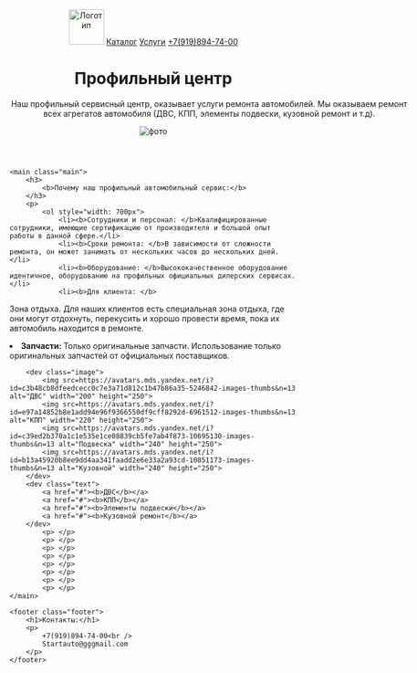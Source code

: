 <!DOCTYPE html>
<html lang="ru">

<head>
    <meta charset="UTF-8">
    <title>Техника Apple</title>
    <link rel="stylesheet" href="css/style.css">
</head>

<body>
    <header class="header">
        <nav>
            <img src="https://avatars.mds.yandex.net/i?id=c592b7c066831ce3c27f460f45bb626bf3f52f7f-7598369-images-thumbs&n=13" alt="Логотип" width="62" height="62">
            <a href="#"> Каталог</a>
            <a href="#"> Услуги</a>
            <a href="#"> +7(919)894-74-00</a>
        </nav>
        <dev class="p1">
        <h1>
            <b>Профильный центр</b>
        </h1>
        <p style="width: 700px">
            Наш профильный сервисный центр, оказывает услуги ремонта автомобилей. Мы оказываем ремонт всех агрегатов автомобиля (ДВС, КПП, элементы подвески, кузовной ремонт и т.д).
        </p>
        </dev>
         <dev class="tec">
        <img src=https://avatars.mds.yandex.net/i?id=5c0652d8a0c36132e0e87d3100b9601dc271ceff-3287375-images-thumbs&n=13 alt="фото">
        </dev>
    </header>

    <main class="main">
        <h3>
            <b>Почему наш профильный автомобильный сервис:</b>
        </h3>
        <p>
            <ol style="width: 700px">
                <li><b>Сотрудники и персонал: </b>Квалифицированные сотрудники, имеющие сертификацию от производителя и большой опыт работы в данной сфере.</li>
                <li><b>Сроки ремонта: </b>В зависимости от сложности ремонта, он может занимать от нескольких часов до нескольких дней. </li>
                <li><b>Оборудование: </b>Высококачественное оборудование идентичное, оборудованию на профильных официальных дилерских сервисах.</li>
                <li><b>Для клиента: </b>
Зона отдыха. Для наших клиентов есть специальная зона отдыха, где они могут отдохнуть, перекусить и хорошо провести время, пока их автомобиль находится в ремонте.</li>
                <li><b>Запчасти: </b>Только оригинальные запчасти. Использование только оригинальных запчастей от официальных поставщиков.</li>
                

        <dev class="image">
            <img src=https://avatars.mds.yandex.net/i?id=c3b48cb8dfeedcecc0c7e3a71d812c1b47b86a35-5246842-images-thumbs&n=13 alt="ДВС" width="200" height="250">
            <img src=https://avatars.mds.yandex.net/i?id=e97a14852b8e1add94e96f9366550df9cff8292d-6961512-images-thumbs&n=13 alt="КПП" width="220" height="250">
            <img src=https://avatars.mds.yandex.net/i?id=c39ed2b370a1c1e535e1ce08839cb5fe7ab4f873-10695130-images-thumbs&n=13 alt="Подвеска" width="240" height="250">
            <img src=https://avatars.mds.yandex.net/i?id=b13a45920b8ee9dd4aa341faadd2e6e33a2a93cd-10851173-images-thumbs&n=13 alt="Кузовной" width="240" height="250">
        </dev>
        <dev class="text">
            <a href="#"><b>ДВС</b></a>
            <a href="#"><b>КПП</b></a>
            <a href="#"><b>Элементы подвески</b></a>
            <a href="#"><b>Кузовной ремонт</b></a>
        </dev>
            <p> </p>
            <p> </p>
            <p> </p>
            <p> </p>
            <p> </p>
            <p> </p>
            <p> </p>
            <p> </p>
    </main>

    <footer class="footer">
        <h1>Контакты:</h1>
        <p>
            +7(919)894-74-00<br />
            Startauto@gggmail.com
        </p>
    </footer>
</body>

</html>
